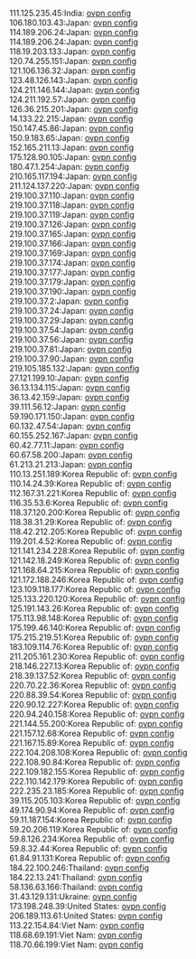 111.125.235.45:India: [ovpn config](vpn/111_125_235_45.ovpn)  
106.180.103.43:Japan: [ovpn config](vpn/106_180_103_43.ovpn)  
114.189.206.24:Japan: [ovpn config](vpn/114_189_206_24.ovpn)  
114.189.206.24:Japan: [ovpn config](vpn/114_189_206_24.ovpn)  
118.19.203.133:Japan: [ovpn config](vpn/118_19_203_133.ovpn)  
120.74.255.151:Japan: [ovpn config](vpn/120_74_255_151.ovpn)  
121.106.136.32:Japan: [ovpn config](vpn/121_106_136_32.ovpn)  
123.48.126.143:Japan: [ovpn config](vpn/123_48_126_143.ovpn)  
124.211.146.144:Japan: [ovpn config](vpn/124_211_146_144.ovpn)  
124.211.192.57:Japan: [ovpn config](vpn/124_211_192_57.ovpn)  
126.36.215.201:Japan: [ovpn config](vpn/126_36_215_201.ovpn)  
14.133.22.215:Japan: [ovpn config](vpn/14_133_22_215.ovpn)  
150.147.45.86:Japan: [ovpn config](vpn/150_147_45_86.ovpn)  
150.9.183.65:Japan: [ovpn config](vpn/150_9_183_65.ovpn)  
152.165.211.13:Japan: [ovpn config](vpn/152_165_211_13.ovpn)  
175.128.90.105:Japan: [ovpn config](vpn/175_128_90_105.ovpn)  
180.47.1.254:Japan: [ovpn config](vpn/180_47_1_254.ovpn)  
210.165.117.194:Japan: [ovpn config](vpn/210_165_117_194.ovpn)  
211.124.137.220:Japan: [ovpn config](vpn/211_124_137_220.ovpn)  
219.100.37.110:Japan: [ovpn config](vpn/219_100_37_110.ovpn)  
219.100.37.118:Japan: [ovpn config](vpn/219_100_37_118.ovpn)  
219.100.37.119:Japan: [ovpn config](vpn/219_100_37_119.ovpn)  
219.100.37.126:Japan: [ovpn config](vpn/219_100_37_126.ovpn)  
219.100.37.165:Japan: [ovpn config](vpn/219_100_37_165.ovpn)  
219.100.37.166:Japan: [ovpn config](vpn/219_100_37_166.ovpn)  
219.100.37.169:Japan: [ovpn config](vpn/219_100_37_169.ovpn)  
219.100.37.174:Japan: [ovpn config](vpn/219_100_37_174.ovpn)  
219.100.37.177:Japan: [ovpn config](vpn/219_100_37_177.ovpn)  
219.100.37.179:Japan: [ovpn config](vpn/219_100_37_179.ovpn)  
219.100.37.190:Japan: [ovpn config](vpn/219_100_37_190.ovpn)  
219.100.37.2:Japan: [ovpn config](vpn/219_100_37_2.ovpn)  
219.100.37.24:Japan: [ovpn config](vpn/219_100_37_24.ovpn)  
219.100.37.29:Japan: [ovpn config](vpn/219_100_37_29.ovpn)  
219.100.37.54:Japan: [ovpn config](vpn/219_100_37_54.ovpn)  
219.100.37.56:Japan: [ovpn config](vpn/219_100_37_56.ovpn)  
219.100.37.81:Japan: [ovpn config](vpn/219_100_37_81.ovpn)  
219.100.37.90:Japan: [ovpn config](vpn/219_100_37_90.ovpn)  
219.105.185.132:Japan: [ovpn config](vpn/219_105_185_132.ovpn)  
27.121.199.10:Japan: [ovpn config](vpn/27_121_199_10.ovpn)  
36.13.134.115:Japan: [ovpn config](vpn/36_13_134_115.ovpn)  
36.13.42.159:Japan: [ovpn config](vpn/36_13_42_159.ovpn)  
39.111.56.12:Japan: [ovpn config](vpn/39_111_56_12.ovpn)  
59.190.171.150:Japan: [ovpn config](vpn/59_190_171_150.ovpn)  
60.132.47.54:Japan: [ovpn config](vpn/60_132_47_54.ovpn)  
60.155.252.167:Japan: [ovpn config](vpn/60_155_252_167.ovpn)  
60.42.77.11:Japan: [ovpn config](vpn/60_42_77_11.ovpn)  
60.67.58.200:Japan: [ovpn config](vpn/60_67_58_200.ovpn)  
61.213.21.213:Japan: [ovpn config](vpn/61_213_21_213.ovpn)  
110.13.251.189:Korea Republic of: [ovpn config](vpn/110_13_251_189.ovpn)  
110.14.24.39:Korea Republic of: [ovpn config](vpn/110_14_24_39.ovpn)  
112.167.31.221:Korea Republic of: [ovpn config](vpn/112_167_31_221.ovpn)  
116.35.53.6:Korea Republic of: [ovpn config](vpn/116_35_53_6.ovpn)  
118.37.120.200:Korea Republic of: [ovpn config](vpn/118_37_120_200.ovpn)  
118.38.31.29:Korea Republic of: [ovpn config](vpn/118_38_31_29.ovpn)  
118.42.212.205:Korea Republic of: [ovpn config](vpn/118_42_212_205.ovpn)  
119.201.4.52:Korea Republic of: [ovpn config](vpn/119_201_4_52.ovpn)  
121.141.234.228:Korea Republic of: [ovpn config](vpn/121_141_234_228.ovpn)  
121.142.18.249:Korea Republic of: [ovpn config](vpn/121_142_18_249.ovpn)  
121.168.64.215:Korea Republic of: [ovpn config](vpn/121_168_64_215.ovpn)  
121.172.188.246:Korea Republic of: [ovpn config](vpn/121_172_188_246.ovpn)  
123.109.118.177:Korea Republic of: [ovpn config](vpn/123_109_118_177.ovpn)  
125.133.220.120:Korea Republic of: [ovpn config](vpn/125_133_220_120.ovpn)  
125.191.143.26:Korea Republic of: [ovpn config](vpn/125_191_143_26.ovpn)  
175.113.98.148:Korea Republic of: [ovpn config](vpn/175_113_98_148.ovpn)  
175.199.46.140:Korea Republic of: [ovpn config](vpn/175_199_46_140.ovpn)  
175.215.219.51:Korea Republic of: [ovpn config](vpn/175_215_219_51.ovpn)  
183.109.114.76:Korea Republic of: [ovpn config](vpn/183_109_114_76.ovpn)  
211.205.161.230:Korea Republic of: [ovpn config](vpn/211_205_161_230.ovpn)  
218.146.227.13:Korea Republic of: [ovpn config](vpn/218_146_227_13.ovpn)  
218.39.137.52:Korea Republic of: [ovpn config](vpn/218_39_137_52.ovpn)  
220.70.22.36:Korea Republic of: [ovpn config](vpn/220_70_22_36.ovpn)  
220.88.39.54:Korea Republic of: [ovpn config](vpn/220_88_39_54.ovpn)  
220.90.12.227:Korea Republic of: [ovpn config](vpn/220_90_12_227.ovpn)  
220.94.240.158:Korea Republic of: [ovpn config](vpn/220_94_240_158.ovpn)  
221.144.55.200:Korea Republic of: [ovpn config](vpn/221_144_55_200.ovpn)  
221.157.12.68:Korea Republic of: [ovpn config](vpn/221_157_12_68.ovpn)  
221.167.15.89:Korea Republic of: [ovpn config](vpn/221_167_15_89.ovpn)  
222.104.208.108:Korea Republic of: [ovpn config](vpn/222_104_208_108.ovpn)  
222.108.90.84:Korea Republic of: [ovpn config](vpn/222_108_90_84.ovpn)  
222.109.182.155:Korea Republic of: [ovpn config](vpn/222_109_182_155.ovpn)  
222.110.142.179:Korea Republic of: [ovpn config](vpn/222_110_142_179.ovpn)  
222.235.23.185:Korea Republic of: [ovpn config](vpn/222_235_23_185.ovpn)  
39.115.205.103:Korea Republic of: [ovpn config](vpn/39_115_205_103.ovpn)  
49.174.90.94:Korea Republic of: [ovpn config](vpn/49_174_90_94.ovpn)  
59.11.187.154:Korea Republic of: [ovpn config](vpn/59_11_187_154.ovpn)  
59.20.206.119:Korea Republic of: [ovpn config](vpn/59_20_206_119.ovpn)  
59.8.126.234:Korea Republic of: [ovpn config](vpn/59_8_126_234.ovpn)  
59.8.32.44:Korea Republic of: [ovpn config](vpn/59_8_32_44.ovpn)  
61.84.91.131:Korea Republic of: [ovpn config](vpn/61_84_91_131.ovpn)  
184.22.100.246:Thailand: [ovpn config](vpn/184_22_100_246.ovpn)  
184.22.13.241:Thailand: [ovpn config](vpn/184_22_13_241.ovpn)  
58.136.63.166:Thailand: [ovpn config](vpn/58_136_63_166.ovpn)  
31.43.129.131:Ukraine: [ovpn config](vpn/31_43_129_131.ovpn)  
173.198.248.39:United States: [ovpn config](vpn/173_198_248_39.ovpn)  
206.189.113.61:United States: [ovpn config](vpn/206_189_113_61.ovpn)  
113.22.154.84:Viet Nam: [ovpn config](vpn/113_22_154_84.ovpn)  
118.68.69.191:Viet Nam: [ovpn config](vpn/118_68_69_191.ovpn)  
118.70.66.199:Viet Nam: [ovpn config](vpn/118_70_66_199.ovpn)  
